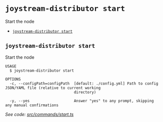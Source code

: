 `joystream-distributor start`
=============================

Start the node

* [`joystream-distributor start`](#joystream-distributor-start)

## `joystream-distributor start`

Start the node

```
USAGE
  $ joystream-distributor start

OPTIONS
  -c, --configPath=configPath  [default: ./config.yml] Path to config JSON/YAML file (relative to current working
                               directory)

  -y, --yes                    Answer "yes" to any prompt, skipping any manual confirmations
```

_See code: [src/commands/start.ts](https://github.com/Joystream/joystream/blob/v0.1.0/src/commands/start.ts)_
